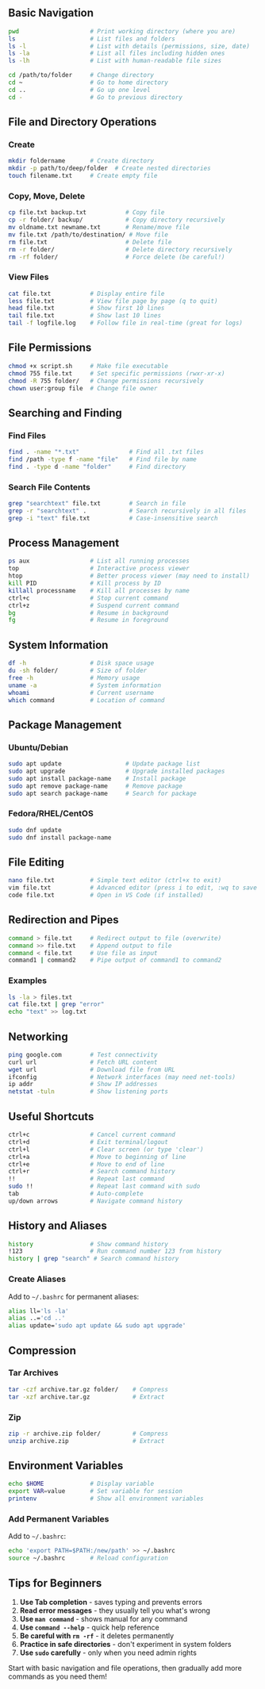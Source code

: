 ## Basic Navigation

```bash
pwd                    # Print working directory (where you are)
ls                     # List files and folders
ls -l                  # List with details (permissions, size, date)
ls -la                 # List all files including hidden ones
ls -lh                 # List with human-readable file sizes

cd /path/to/folder     # Change directory
cd ~                   # Go to home directory
cd ..                  # Go up one level
cd -                   # Go to previous directory
```

## File and Directory Operations

### Create

```bash
mkdir foldername       # Create directory
mkdir -p path/to/deep/folder  # Create nested directories
touch filename.txt     # Create empty file
```

### Copy, Move, Delete

```bash
cp file.txt backup.txt           # Copy file
cp -r folder/ backup/            # Copy directory recursively
mv oldname.txt newname.txt       # Rename/move file
mv file.txt /path/to/destination/ # Move file
rm file.txt                      # Delete file
rm -r folder/                    # Delete directory recursively
rm -rf folder/                   # Force delete (be careful!)
```

### View Files

```bash
cat file.txt           # Display entire file
less file.txt          # View file page by page (q to quit)
head file.txt          # Show first 10 lines
tail file.txt          # Show last 10 lines
tail -f logfile.log    # Follow file in real-time (great for logs)
```

## File Permissions

```bash
chmod +x script.sh     # Make file executable
chmod 755 file.txt     # Set specific permissions (rwxr-xr-x)
chmod -R 755 folder/   # Change permissions recursively
chown user:group file  # Change file owner
```

## Searching and Finding

### Find Files

```bash
find . -name "*.txt"              # Find all .txt files
find /path -type f -name "file"   # Find file by name
find . -type d -name "folder"     # Find directory
```

### Search File Contents

```bash
grep "searchtext" file.txt        # Search in file
grep -r "searchtext" .            # Search recursively in all files
grep -i "text" file.txt           # Case-insensitive search
```

## Process Management

```bash
ps aux                 # List all running processes
top                    # Interactive process viewer
htop                   # Better process viewer (may need to install)
kill PID               # Kill process by ID
killall processname    # Kill all processes by name
ctrl+c                 # Stop current command
ctrl+z                 # Suspend current command
bg                     # Resume in background
fg                     # Resume in foreground
```

## System Information

```bash
df -h                  # Disk space usage
du -sh folder/         # Size of folder
free -h                # Memory usage
uname -a               # System information
whoami                 # Current username
which command          # Location of command
```

## Package Management

### Ubuntu/Debian

```bash
sudo apt update                  # Update package list
sudo apt upgrade                 # Upgrade installed packages
sudo apt install package-name    # Install package
sudo apt remove package-name     # Remove package
sudo apt search package-name     # Search for package
```

### Fedora/RHEL/CentOS

```bash
sudo dnf update
sudo dnf install package-name
```

## File Editing

```bash
nano file.txt          # Simple text editor (ctrl+x to exit)
vim file.txt           # Advanced editor (press i to edit, :wq to save and quit)
code file.txt          # Open in VS Code (if installed)
```

## Redirection and Pipes

```bash
command > file.txt     # Redirect output to file (overwrite)
command >> file.txt    # Append output to file
command < file.txt     # Use file as input
command1 | command2    # Pipe output of command1 to command2
```

### Examples

```bash
ls -la > files.txt
cat file.txt | grep "error"
echo "text" >> log.txt
```

## Networking

```bash
ping google.com        # Test connectivity
curl url               # Fetch URL content
wget url               # Download file from URL
ifconfig               # Network interfaces (may need net-tools)
ip addr                # Show IP addresses
netstat -tuln          # Show listening ports
```

## Useful Shortcuts

```bash
ctrl+c                 # Cancel current command
ctrl+d                 # Exit terminal/logout
ctrl+l                 # Clear screen (or type 'clear')
ctrl+a                 # Move to beginning of line
ctrl+e                 # Move to end of line
ctrl+r                 # Search command history
!!                     # Repeat last command
sudo !!                # Repeat last command with sudo
tab                    # Auto-complete
up/down arrows         # Navigate command history
```

## History and Aliases

```bash
history                # Show command history
!123                   # Run command number 123 from history
history | grep "search" # Search command history
```

### Create Aliases

Add to `~/.bashrc` for permanent aliases:

```bash
alias ll='ls -la'
alias ..='cd ..'
alias update='sudo apt update && sudo apt upgrade'
```

## Compression

### Tar Archives

```bash
tar -czf archive.tar.gz folder/    # Compress
tar -xzf archive.tar.gz            # Extract
```

### Zip

```bash
zip -r archive.zip folder/         # Compress
unzip archive.zip                  # Extract
```

## Environment Variables

```bash
echo $HOME             # Display variable
export VAR=value       # Set variable for session
printenv               # Show all environment variables
```

### Add Permanent Variables

Add to `~/.bashrc`:

```bash
echo 'export PATH=$PATH:/new/path' >> ~/.bashrc
source ~/.bashrc       # Reload configuration
```

## Tips for Beginners

1. **Use Tab completion** - saves typing and prevents errors
2. **Read error messages** - they usually tell you what's wrong
3. **Use `man command`** - shows manual for any command
4. **Use `command --help`** - quick help reference
5. **Be careful with `rm -rf`** - it deletes permanently
6. **Practice in safe directories** - don't experiment in system folders
7. **Use `sudo` carefully** - only when you need admin rights

Start with basic navigation and file operations, then gradually add more commands as you need them!